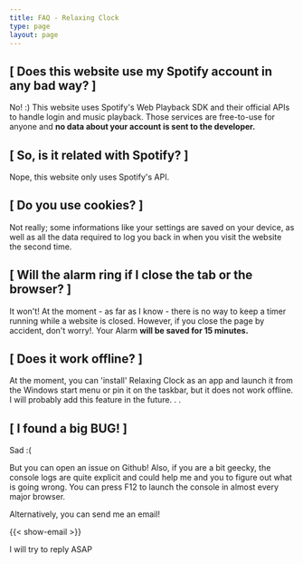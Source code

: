 ```yaml
---
title: FAQ - Relaxing Clock
type: page
layout: page
---
```

## [ Does this website use my Spotify account in any bad way? ]
No! :) This website uses Spotify's Web Playback SDK and their official APIs to handle login and music playback. Those services are free-to-use for anyone and **no data about your account is sent to the developer.** 

## [ So, is it related with Spotify? ]
Nope, this website only uses Spotify's API.

## [ Do you use cookies? ]
Not really; some informations like your settings are saved on your device, as well as all the data required to log you back in when you visit the website the second time.

## [ Will the alarm ring if I close the tab or the browser? ]
It won't! At the moment - as far as I know - there is no way to keep a timer running while a website is closed. However, if you close the page by accident, don't worry!. Your Alarm **will be saved for 15 minutes.**

## [ Does it work offline? ]
At the moment, you can 'install' Relaxing Clock as an app and launch it from the Windows start menu or pin it on the taskbar, but it does not work offline. I will probably add this feature in the future. . .

## [ I found a big BUG! ]
Sad :(  

But you can open an issue on Github! Also, if you are a bit geecky, the console logs are quite explicit and could help me and you to figure out what is going wrong. You can press F12 to launch the console in almost every major browser.  

Alternatively, you can send me an email!  

{{< show-email >}}  

I will try to reply ASAP